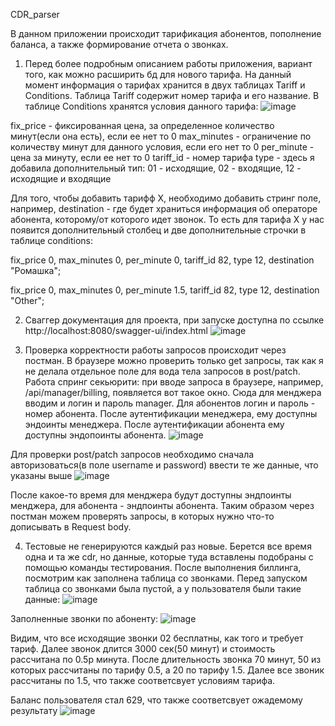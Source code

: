 CDR_parser


В данном приложении происходит тарификация абонентов, пополнение баланса, а также формирование отчета о звонках.

1. Перед более подробным описанием работы приложения, вариант того, как можно расширить бд для нового тарифа. 
На данный момент информация о тарифах хранится в двух таблицах Tariff и Conditions. Таблица Tariff содержит номер тарифа и его название.
В таблице Conditions хранятся условия данного тарифа:
![image](https://user-images.githubusercontent.com/24692953/233848203-ce0f28b7-e22b-4e3f-8141-22f6f7c692a3.png)

fix_price - фиксированная цена, за определенное количество минут(если она есть), если ее нет то 0
max_minutes - ограничение по количеству минут для данного условия, если его нет то 0
per_minute - цена за минуту, если ее нет то 0
tariff_id - номер тарифа
type - здесь я добавила дополнительный тип: 01 - исходящие, 02 - входящие, 12 - исходящие и входящие

Для того, чтобы добавить тарифф X, необходимо добавить стринг поле, например, destination - где будет храниться информация об операторе абонента, которому/от которого идет звонок. То есть для тарифа X у нас появится дополнительный столбец и две дополнительные строчки в таблице conditions:

fix_price 0, max_minutes 0, per_minute 0, tariff_id 82, type 12, destination "Ромашка";

fix_price 0, max_minutes 0, per_minute 1.5, tariff_id 82, type 12, destination "Other";


2. Сваггер документация для проекта, при запуске доступна по ссылке http://localhost:8080/swagger-ui/index.html
![image](https://user-images.githubusercontent.com/24692953/233862645-c33c62c8-e621-4c73-866a-a2fdff924afc.png)


3. Проверка корректности работы запросов происходит через постман.
В браузере можно проверить только get запросы, так как я не делала отдельное поле для вода тела запросов в post/patch.
Работа спринг секьюрити: при вводе запроса в браузере, например, /api/manager/billing, появляется вот такое окно. Сюда для менджера вводим и логин и пароль manager.
Для абонентов логин и пароль - номер абонента. После аутентификации менеджера, ему доступны эндоинты менеджера. После аутентификации абонента ему доступны эндопоинты абонента.
![image](https://user-images.githubusercontent.com/24692953/233862920-edba3c0b-3cd2-4923-ae1f-b01c6f68b124.png)

Для проверки post/patch запросов необходимо сначала авторизоваться(в поле username и password) ввести те же данные, что указаны выше
![image](https://user-images.githubusercontent.com/24692953/233863087-00300d55-2539-4c38-8763-70dc54089ba9.png)

После какое-то время для менджера будут доступны эндпоинты менджера, для абонента - эндпоинты абонента. Таким образом через постман можем проверять запросы, в которых нужно что-то дописывать в Request body.

4. Тестовые не генерируются каждый раз новые. Берется все время одна и та же cdr, но данные, которые туда вставлены подобраны с помощью команды тестирования.
После выполнения биллинга, посмотрим как заполнена таблица со звонками.
Перед запуском таблица со звонками была пустой, а у пользователя были такие данные:
![image](https://user-images.githubusercontent.com/24692953/233865029-3759c578-e42c-49f1-9abb-c2e3f8f627e8.png)

Заполненные звонки по абоненту:
![image](https://user-images.githubusercontent.com/24692953/233865095-0dd84cbf-bfdd-472d-9056-ce3651cd0062.png)


Видим, что все исходящие звонки 02 бесплатны, как того и требует тариф. Далее звонок длится 3000 сек(50 минут) и стоимость рассчитана по 0.5р минута. После длительность звонка 70 минут, 50 из которых рассчитаны по тарифу 0.5, а 20 по тарифу 1.5. Далее все звоник рассчитаны по 1.5, что также соответсвует условиям тарифа.

Баланс пользователя стал 629, что также соответсвует ожадемому результату
![image](https://user-images.githubusercontent.com/24692953/233865213-f42a8e22-e6d8-4a03-884b-05487196ba55.png)


